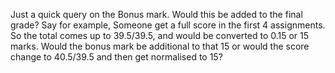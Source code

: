 Just a quick query on the Bonus mark.
Would this be added to the final grade? Say for example, Someone get a full
score in the first 4 assignments. So the total comes up to 39.5/39.5, and
would be converted to 0.15 or 15 marks. Would the bonus mark be additional to
that 15 or would the score change to 40.5/39.5 and then get normalised to 15?